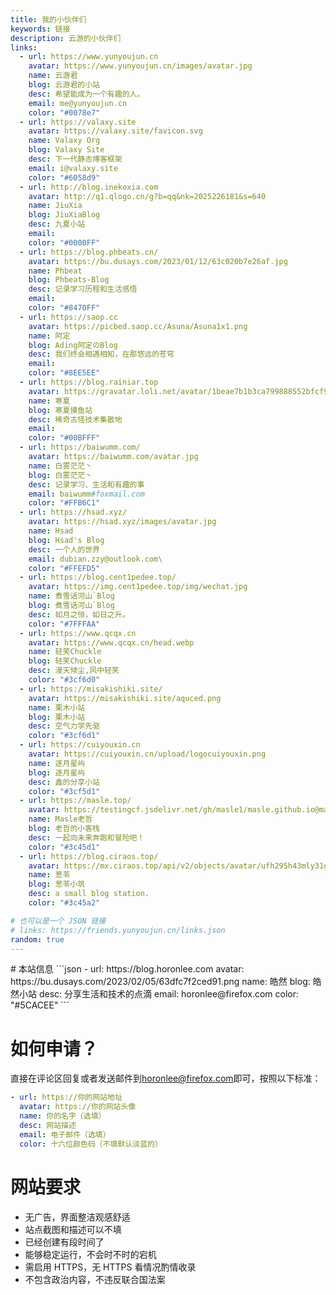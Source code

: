```yaml
---
title: 我的小伙伴们
keywords: 链接
description: 云游的小伙伴们
links:
  - url: https://www.yunyoujun.cn
    avatar: https://www.yunyoujun.cn/images/avatar.jpg
    name: 云游君
    blog: 云游君的小站
    desc: 希望能成为一个有趣的人。
    email: me@yunyoujun.cn
    color: "#0078e7"
  - url: https://valaxy.site
    avatar: https://valaxy.site/favicon.svg
    name: Valaxy Org
    blog: Valaxy Site
    desc: 下一代静态博客框架
    email: i@valaxy.site
    color: "#6058d9"
  - url: http://blog.inekoxia.com
    avatar: http://q1.qlogo.cn/g?b=qq&nk=2025226181&s=640
    name: JiuXia
    blog: JiuXiaBlog
    desc: 九夏小站
    email:
    color: "#0000FF"
  - url: https://blog.phbeats.cn/
    avatar: https://bu.dusays.com/2023/01/12/63c020b7e26af.jpg
    name: Phbeat
    blog: Phbeats-Blog
    desc: 记录学习历程和生活感悟
    email:
    color: "#8470FF"
  - url: https://saop.cc
    avatar: https://picbed.saop.cc/Asuna/Asuna1x1.png
    name: 阿定
    blog: Ading阿定のBlog
    desc: 我们终会相遇相知，在那悠远的苍穹
    email:
    color: "#8EE5EE"
  - url: https://blog.rainiar.top
    avatar: https://gravatar.loli.net/avatar/1beae7b1b3ca799888552bfcf9930a4e
    name: 寒夏
    blog: 寒夏摸鱼站
    desc: 稀奇古怪技术集散地
    email:
    color: "#00BFFF"
  - url: https://baiwumm.com/
    avatar: https://baiwumm.com/avatar.jpg
    name: 白雾茫茫丶
    blog: 白雾茫茫丶
    desc: 记录学习、生活和有趣的事
    email: baiwumm#foxmail.com
    color: "#FFB6C1"
  - url: https://hsad.xyz/
    avatar: https://hsad.xyz/images/avatar.jpg
    name: Hsad
    blog: Hsad's Blog
    desc: 一个人的世界
    email: dubian.zzy@outlook.com\
    color: "#FFEFD5"
  - url: https://blog.cent1pedee.top/
    avatar: https://img.cent1pedee.top/img/wechat.jpg
    name: 煮雪话河山`Blog
    blog: 煮雪话河山`Blog
    desc: 如月之恒，如日之升。
    color: "#7FFFAA"
  - url: https://www.qcqx.cn
    avatar: https://www.qcqx.cn/head.webp
    name: 轻笑Chuckle
    blog: 轻笑Chuckle
    desc: 漫天倾尘,风中轻笑
    color: "#3cf6d0"
  - url: https://misakishiki.site/
    avatar: https://misakishiki.site/aquced.png
    name: 栗木小站
    blog: 栗木小站
    desc: 空气力学先驱
    color: "#3cf6d1"
  - url: https://cuiyouxin.cn
    avatar: https://cuiyouxin.cn/upload/logocuiyouxin.png
    name: 逐月星屿
    blog: 逐月星屿
    desc: 鑫的分享小站
    color: "#3cf5d1"
  - url: https://masle.top/
    avatar: https://testingcf.jsdelivr.net/gh/masle1/masle.github.io@main/pages/img/Masle.1.jpg
    name: Masle老哲
    blog: 老哲的小客栈
    desc: 一起向未来奔跑和冒险吧！
    color: "#3c45d1"
  - url: https://blog.ciraos.top/
    avatar: https://mx.ciraos.top/api/v2/objects/avatar/ufh295h43mly31gmw0.avif
    name: 葱苓
    blog: 葱苓小筑
    desc: a small blog station.
    color: "#3c45a2"

# 也可以是一个 JSON 链接
# links: https://friends.yunyoujun.cn/links.json
random: true
---
```


<YunLinks :links="frontmatter.links" :random="frontmatter.random" />
# 本站信息
```json
- url: https://blog.horonlee.com
  avatar: https://bu.dusays.com/2023/02/05/63dfc7f2ced91.png
  name: 皓然
  blog: 皓然小站
  desc: 分享生活和技术的点滴
  email: horonlee@firefox.com
  color: "#5CACEE"
```

# 如何申请？

直接在评论区回复或者发送邮件到<horonlee@firefox.com>即可，按照以下标准：

```yaml
- url: https://你的网站地址
  avatar: https://你的网站头像
  name: 你的名字（选填）
  desc: 网站描述
  email: 电子邮件（选填）
  color: 十六位颜色码（不填默认淡蓝的）
```

# 网站要求

- 无广告，界面整洁观感舒适
- 站点截图和描述可以不填
- 已经创建有段时间了
- 能够稳定运行，不会时不时的宕机
- 需启用 HTTPS，无 HTTPS 看情况酌情收录
- 不包含政治内容，不违反联合国法案
